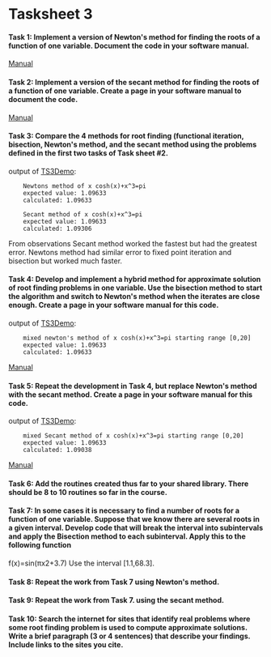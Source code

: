 # Tasksheet 3  
#### Task 1: Implement a version of Newton's method for finding the roots of a function of one variable. Document the code in your software manual.  
[Manual](https://gftbs.github.io/Software_Manual/toc)   
#### Task 2: Implement a version of the secant method for finding the roots of a function of one variable. Create a page in your software manual to document the code.  
[Manual](https://gftbs.github.io/Software_Manual/toc)   
#### Task 3: Compare the 4 methods for root finding (functional iteration, bisection, Newton's method, and the secant method using the problems defined in the first two tasks of Task sheet #2.  
output of [TS3Demo](https://gftbs.github.io/src/TS3Demo.cpp):

        Newtons method of x cosh(x)+x^3=pi
        expected value: 1.09633
        calculated: 1.09633

        Secant method of x cosh(x)+x^3=pi
        expected value: 1.09633
        calculated: 1.09306  
From observations Secant method worked the fastest but had the greatest error. Newtons method had similar error to fixed point iteration and bisection but worked much faster. 


#### Task 4: Develop and implement a hybrid method for approximate solution of root finding problems in one variable. Use the bisection method to start the algorithm and switch to Newton's method when the iterates are close enough. Create a page in your software manual for this code.  
output of [TS3Demo](https://gftbs.github.io/src/TS3Demo.cpp): 

        mixed newton's method of x cosh(x)+x^3=pi starting range [0,20]
        expected value: 1.09633
        calculated: 1.09633

[Manual](https://gftbs.github.io/Software_Manual/toc)   

#### Task 5: Repeat the development in Task 4, but replace Newton's method with the secant method. Create a page in your software manual for this code. 
output of [TS3Demo](https://gftbs.github.io/src/TS3Demo.cpp):  

        mixed Secant method of x cosh(x)+x^3=pi starting range [0,20]
        expected value: 1.09633
        calculated: 1.09038
        
[Manual](https://gftbs.github.io/Software_Manual/toc)   

#### Task 6: Add the routines created thus far to your shared library. There should be 8 to 10 routines so far in the course.  
#### Task 7: In some cases it is necessary to find a number of roots for a function of one variable. Suppose that we know there are several roots in a given interval. Develop code that will break the interval into subintervals and apply the Bisection method to each subinterval. Apply this to the following function  
f(x)=sin(πx2+3.7) Use the interval [1.1,68.3].  
#### Task 8: Repeat the work from Task 7 using Newton's method.  
#### Task 9: Repeat the work from Task 7. using the secant method.  
#### Task 10: Search the internet for sites that identify real problems where some root finding problem is used to compute approximate solutions. Write a brief paragraph (3 or 4 sentences) that describe your findings. Include links to the sites you cite.  
